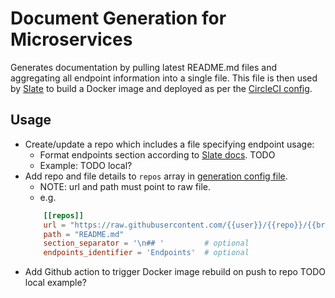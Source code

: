 # Document Generation for Microservices

Generates documentation by pulling latest README.md files and aggregating all endpoint information into a single file.
This file is then used by [Slate](https://github.com/slatedocs/slate) to build a Docker image and deployed as per the [CircleCI config](.circleci/config.yml).

## Usage

* Create/update a repo which includes a file specifying endpoint usage:
    * Format endpoints section according to [Slate docs](...).
        TODO
    * Example:
        TODO local?
* Add repo and file details to `repos` array in [generation config file](generate/config.toml).
    * NOTE: url and path must point to raw file.
    * e.g.
    ``` toml
        [[repos]]
        url = "https://raw.githubusercontent.com/{{user}}/{{repo}}/{{branch}}/"
        path = "README.md"
        section_separator = '\n## '         # optional        
        endpoints_identifier = 'Endpoints'  # optional
    ```
* Add Github action to trigger Docker image rebuild on push to repo
        TODO local example?
